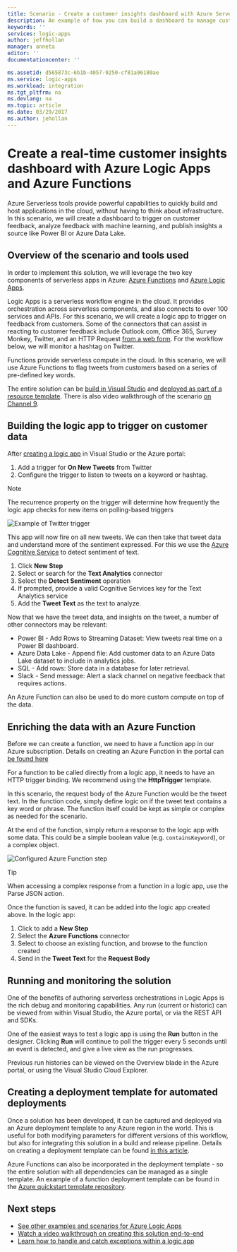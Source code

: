 ```yaml
---
title: Scenario - Create a customer insights dashboard with Azure Serverless | Microsoft Docs
description: An example of how you can build a dashboard to manage customer feedback, social data, and more with Azure Logic Apps and Azure Functions.
keywords: ''
services: logic-apps
author: jeffhollan
manager: anneta
editor: ''
documentationcenter: ''

ms.assetid: d565873c-6b1b-4057-9250-cf81a96180ae
ms.service: logic-apps
ms.workload: integration
ms.tgt_pltfrm: na
ms.devlang: na
ms.topic: article
ms.date: 03/29/2017
ms.author: jehollan
---
```

# Create a real-time customer insights dashboard with Azure Logic Apps and Azure Functions

Azure Serverless tools provide powerful capabilities to quickly build and host applications in the cloud, without having to think about infrastructure.  In this scenario, we will create a dashboard to trigger on customer feedback, analyze feedback with machine learning, and publish insights a source like Power BI or Azure Data Lake.

## Overview of the scenario and tools used

In order to implement this solution, we will leverage the two key components of serverless apps in Azure: [Azure Functions](https://azure.microsoft.com/services/functions/) and [Azure Logic Apps](https://azure.microsoft.com/services/logic-apps/).

Logic Apps is a serverless workflow engine in the cloud.  It provides orchestration across serverless components, and also connects to over 100 services and APIs.  For this scenario, we will create a logic app to trigger on feedback from customers.  Some of the connectors that can assist in reacting to customer feedback include Outlook.com, Office 365, Survey Monkey, Twitter, and an HTTP Request [from a web form](https://blogs.msdn.microsoft.com/logicapps/2017/01/30/calling-a-logic-app-from-an-html-form/).  For the workflow below, we will monitor a hashtag on Twitter.

Functions provide serverless compute in the cloud.  In this scenario, we will use Azure Functions to flag tweets from customers based on a series of pre-defined key words.

The entire solution can be [build in Visual Studio](logic-apps-deploy-from-vs.md) and [deployed as part of a resource template](logic-apps-create-deploy-template.md).  There is also video walkthrough of the scenario [on Channel 9](http://aka.ms/logicappsdemo).

## Building the logic app to trigger on customer data

After [creating a logic app](logic-apps-create-a-logic-app.md) in Visual Studio or the Azure portal:

1. Add a trigger for **On New Tweets** from Twitter
1. Configure the trigger to listen to tweets on a keyword or hashtag.

> [!NOTE]
> The recurrence property on the trigger will determine how frequently the logic app checks for new items on polling-based triggers

![Example of Twitter trigger][1]

This app will now fire on all new tweets.  We can then take that tweet data and understand more of the sentiment expressed.  For this we use the [Azure Cognitive Service](https://azure.microsoft.com/services/cognitive-services/) to detect sentiment of text.

1. Click **New Step**
1. Select or search for the **Text Analytics** connector
1. Select the **Detect Sentiment** operation
1. If prompted, provide a valid Cognitive Services key for the Text Analytics service
1. Add the **Tweet Text** as the text to analyze.

Now that we have the tweet data, and insights on the tweet, a number of other connectors may be relevant:
* Power BI - Add Rows to Streaming Dataset: View tweets real time on a Power BI dashboard.
* Azure Data Lake - Append file: Add customer data to an Azure Data Lake dataset to include in analytics jobs.
* SQL - Add rows: Store data in a database for later retrieval.
* Slack - Send message: Alert a slack channel on negative feedback that requires actions.

An Azure Function can also be used to do more custom compute on top of the data.

## Enriching the data with an Azure Function

Before we can create a function, we need to have a function app in our Azure subscription.  Details on creating an Azure Function in the portal can [be found here](../azure-functions/functions-create-first-azure-function-azure-portal.md)

For a function to be called directly from a logic app, it needs to have an HTTP trigger binding.  We recommend using the **HttpTrigger** template.

In this scenario, the request body of the Azure Function would be the tweet text.  In the function code, simply define logic on if the tweet text contains a key word or phrase.  The function itself could be kept as simple or complex as needed for the scenario.

At the end of the function, simply return a response to the logic app with some data.  This could be a simple boolean value (e.g. `containsKeyword`), or a complex object.

![Configured Azure Function step][2]

> [!TIP]
> When accessing a complex response from a function in a logic app, use the Parse JSON action.

Once the function is saved, it can be added into the logic app created above.  In the logic app:

1. Click to add a **New Step**
1. Select the **Azure Functions** connector
1. Select to choose an existing function, and browse to the function created
1. Send in the **Tweet Text** for the **Request Body**

## Running and monitoring the solution

One of the benefits of authoring serverless orchestrations in Logic Apps is the rich debug and monitoring capabilities.  Any run (current or historic) can be viewed from within Visual Studio, the Azure portal, or via the REST API and SDKs.

One of the easiest ways to test a logic app is using the **Run** button in the designer.  Clicking **Run** will continue to poll the trigger every 5 seconds until an event is detected, and give a live view as the run progresses.

Previous run histories can be viewed on the Overview blade in the Azure portal, or using the Visual Studio Cloud Explorer.

## Creating a deployment template for automated deployments

Once a solution has been developed, it can be captured and deployed via an Azure deployment template to any Azure region in the world.  This is useful for both modifying parameters for different versions of this workflow, but also for integrating this solution in a build and release pipeline.  Details on creating a deployment template can be found [in this article](logic-apps-create-deploy-template.md).

Azure Functions can also be incorporated in the deployment template - so the entire solution with all dependencies can be managed as a single template.  An example of a function deployment template can be found in the [Azure quickstart template repository](https://github.com/Azure/azure-quickstart-templates/tree/master/101-function-app-create-dynamic).

## Next steps

* [See other examples and scenarios for Azure Logic Apps](logic-apps-examples-and-scenarios.md)
* [Watch a video walkthrough on creating this solution end-to-end](http://aka.ms/logicappsdemo)
* [Learn how to handle and catch exceptions within a logic app](logic-apps-exception-handling.md)

<!-- Image References -->
[1]: ./media/logic-apps-scenario-social-serverless/twitter.png
[2]: ./media/logic-apps-scenario-social-serverless/function.png